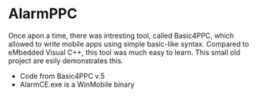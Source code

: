 # AlarmPPC
Once apon a time, there was intresting tool, called Basic4PPC, which allowed to write mobile apps using simple basic-like syntax. Compared to eMbedded Visual C++, this tool was much easy to learn. This small old project are esily demonstrates this. 

* Code from Basic4PPC v.5
* AlarmCE.exe is a WinMobile binary
